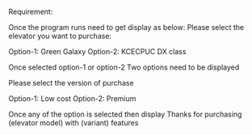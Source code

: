 Requirement:

Once the program runs need to get display as below: Please select the elevator you want to purchase:

Option-1: Green Galaxy
Option-2: KCECPUC DX class

Once selected option-1 or option-2
Two options need to be displayed

Please select the version of purchase

Option-1: Low cost
Option-2: Premium

Once any of the option is selected then display Thanks for purchasing (elevator model) with (variant) features
